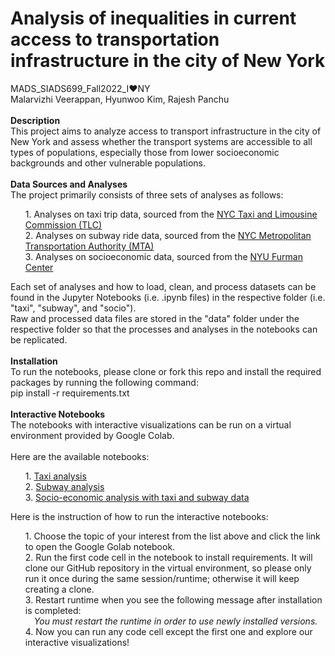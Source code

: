 # Analysis of inequalities in current access to transportation infrastructure in the city of New York

MADS_SIADS699_Fall2022_I:heart:NY<br>
Malarvizhi Veerappan, Hyunwoo Kim, Rajesh Panchu<br>
<br>
<b>Description</b><br>
This project aims to analyze access to transport infrastructure in the city of New York and assess whether the transport systems are accessible to all types of populations, especially those from lower socioeconomic backgrounds and other vulnerable populations.<br>
<br>
<b>Data Sources and Analyses</b><br>
The project primarily consists of three sets of analyses as follows:<br>
<ul>
1. Analyses on taxi trip data, sourced from the <a href="https://www1.nyc.gov/site/tlc/about/tlc-trip-record-data.page">NYC Taxi and Limousine Commission (TLC)</a><br>
2. Analyses on subway ride data, sourced from the <a href="https://transitfeeds.com/p/mta">NYC Metropolitan Transportation Authority (MTA)</a><br>
3. Analyses on socioeconomic data, sourced from the <a href="https://furmancenter.org/">NYU Furman Center</a><br>
</ul>
Each set of analyses and how to load, clean, and process datasets can be found in the Jupyter Notebooks (i.e. .ipynb files) in the respective folder (i.e. "taxi", "subway", and "socio").<br>
Raw and processed data files are stored in the "data" folder under the respective folder so that the processes and analyses in the notebooks can be replicated.<br>
<br>
<b>Installation</b><br>
To run the notebooks, please clone or fork this repo and install the required packages by running the following command:<br>
pip install -r requirements.txt<br>
<br>
<b>Interactive Notebooks</b><br>
The notebooks with interactive visualizations can be run on a virtual environment provided by Google Colab.<br>
<br>
Here are the available notebooks:<br>
<ul>
1. <a href="https://colab.research.google.com/github/henryhyunwookim/NYC-Transportation-and-Socioeconomic-Data-Analysis/blob/main/taxi/interactive_taxi_colab.ipynb">Taxi analysis</a><br>
2. <a href="https://colab.research.google.com/github/henryhyunwookim/NYC-Transportation-and-Socioeconomic-Data-Analysis/blob/main/subway/interactive_subway_colab.ipynb">Subway analysis</a><br>
3. <a href="https://colab.research.google.com/github/henryhyunwookim/NYC-Transportation-and-Socioeconomic-Data-Analysis/blob/main/socio/interactive_socio_colab.ipynb">Socio-economic analysis with taxi and subway data</a><br>
</ul>
Here is the instruction of how to run the interactive notebooks:<br>
<ul>
1. Choose the topic of your interest from the list above and click the link to open the Google Golab notebook.<br>
2. Run the first code cell in the notebook to install requirements. It will clone our GitHub repository in the virtual environment, so please only run it once during the same session/runtime; otherwise it will keep creating a clone.<br>
3. Restart runtime when you see the following message after installation is completed:<br>
&emsp;<i>You must restart the runtime in order to use newly installed versions.</i><br>
4. Now you can run any code cell except the first one and explore our interactive visualizations!<br>
</ul>